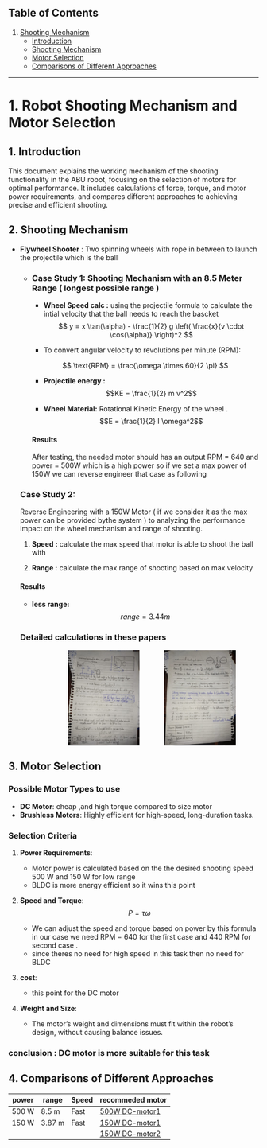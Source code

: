 ## Table of Contents
1. [Shooting Mechanism](#1-robot-shooting-mechanism-and-motor-selection)
    - [Introduction](#1-introduction)
    - [Shooting Mechanism](#2-shooting-mechanism)
    - [Motor Selection](#3-motor-selection)
    - [Comparisons of Different Approaches](#4-comparisons-of-different-approaches)


---

# 1. Robot Shooting Mechanism and Motor Selection

## 1. Introduction

This document explains the working mechanism of the shooting functionality in the ABU robot, focusing on the selection of motors for optimal performance. It includes calculations of force, torque, and motor power requirements, and compares different approaches to achieving precise and efficient shooting.

## 2. Shooting Mechanism

   - **Flywheel Shooter** :  Two spinning wheels with rope in between to launch the projectile which is the ball

        - ### Case Study 1: Shooting Mechanism with an 8.5 Meter Range ( longest possible range )

            - **Wheel Speed calc :** using the projectile formula to calculate the intial velocity that the ball needs to reach the bascket
            $$
            y = x \tan(\alpha) - \frac{1}{2} g \left( \frac{x}{v \cdot \cos(\alpha)} \right)^2
            $$

            - To convert angular velocity to revolutions per minute (RPM):

            $$
            \text{RPM} = \frac{\omega \times 60}{2 \pi}
            $$

            - **Projectile energy :** 
            $$KE = \frac{1}{2} m v^2$$

            - **Wheel Material:** Rotational Kinetic Energy of the wheel .
                    $$E = \frac{1}{2} I \omega^2$$

            #### Results

            After testing, the needed motor should has an output RPM = 640 and power = 500W which is a high power so if we set a max power of 150W we can reverse engineer that case as following


        ### Case Study 2: 
        Reverse Engineering with a 150W Motor ( if we consider it as the max power can be provided bythe system ) to analyzing the performance impact on the wheel mechanism and range of shooting.

        1. **Speed :** calculate the max speed that motor is able to shoot the ball with 

        2. **Range :** calculate the max range of shooting based on max velocity


        #### Results
        - **less range:** 
        $$
        range = 3.44 m
        $$


        ### Detailed calculations in these papers
        <div style="display: flex;">
            <img src="WhatsApp Image 2024-09-11 at 05.27.52_f7fdb899-1.jpg" style="width: 30%; height: auto; margin-right:50px; margin-left:20%;">
            <img src="WhatsApp Image 2024-09-11 at 05.28.06_f2e717c4.jpg" style="width: 30%; height: auto;">
        </div>

## 3. Motor Selection

### Possible Motor Types to use 
- **DC Motor**: cheap ,and high torque compared to size motor
- **Brushless Motors**: Highly efficient for high-speed, long-duration tasks.


### Selection Criteria
1. **Power Requirements**:
   - Motor power is calculated based on the the desired shooting speed 500 W and 150 W for low range
   - BLDC is more energy efficient so it wins this point

2. **Speed and Torque**:
    $$
    P = \tau \omega
    $$
    - We can adjust the speed and torque based on power by this formula in our case we need RPM = 640 for the first case and 440 RPM for second case .
    - since theres no need for high speed in this task then no need for BLDC


3. **cost**:
    - this point for the DC motor

4. **Weight and Size**:
   - The motor’s weight and dimensions must fit within the robot’s design, without causing balance issues.

### conclusion : DC motor is more suitable for this task 


## 4. Comparisons of Different Approaches


| power       | range    | Speed  |recommeded motor   |
|-------------|----------|--------|-------------------|
| 500 W       | 8.5 m    | Fast   | [500W DC-motor1]( https://www.ebay.com/itm/134043091709?chn=ps&var=433488060086&_trkparms=ispr%3D1&amdata=enc%3A1gYBR_8KkQv6R-8qDjRVb5g44&norover=1&mkevt=1&mkrid=711-167653-786486-8&mkcid=2&itemid=433488060086_134043091709&targetid=325425753764&device=c&mktype=pla&googleloc=9112344&poi=&campaignid=20784063734&mkgroupid=158211146320&rlsatarget=pla-325425753764&abcId=&merchantid=101696517&gad_source=1&gclid=CjwKCAjw3P-2BhAEEiwA3yPhwCujOd31pH74_cCd1j18fxLIUe8kLhMUDDMMaiR_9kcwKhEkcJzhIRoCBzsQAvD_BwE ) | 
| 150 W       | 3.87 m   | Fast   | [150W DC-motor1](https://www.ebay.com/itm/126537966517?chn=ps&_trkparms=ispr%3D1&amdata=enc%3A1Uvq5_iUuS6u5cfC59VoLNA38&norover=1&mkevt=1&mkrid=711-167653-786486-8&mkcid=2&itemid=126537966517&targetid=325425753764&device=c&mktype=pla&googleloc=9112344&poi=&campaignid=20784063734&mkgroupid=158211146320&rlsatarget=pla-325425753764&abcId=&merchantid=101695362&gad_source=1&gclid=CjwKCAjw3P-2BhAEEiwA3yPhwNmFAmhhyG91O_4upMU8QU9JQIsDPmN14HmfBsZ8Q7St1lAtIV_isBoCAlkQAvD_BwE)
||||[150W DC-motor2](https://www.brushless.com/12v-150w-brushless-dc-motor)  | 